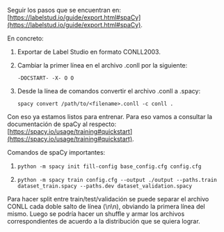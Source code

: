 Seguir los pasos que se encuentran en: [https://labelstud.io/guide/export.html#spaCy](https://labelstud.io/guide/export.html#spaCy).

En concreto:

1. Exportar de Label Studio en formato CONLL2003.

2. Cambiar la primer línea en el archivo .conll por la siguiente:
    
    `-DOCSTART- -X- O O`

3. Desde la línea de comandos convertir el archivo .conll a .spacy:

    `spacy convert /path/to/<filename>.conll -c conll .`

Con eso ya estamos listos para entrenar. Para eso vamos a consultar la
documentación de spaCy al respecto: [https://spacy.io/usage/training#quickstart](https://spacy.io/usage/training#quickstart).

Comandos de spaCy importantes:

1. `python -m spacy init fill-config base_config.cfg config.cfg`

2. `python -m spacy train config.cfg --output ./output --paths.train dataset_train.spacy --paths.dev dataset_validation.spacy`

Para hacer split entre train/test/validación se puede separar el archivo CONLL
cada doble salto de línea (\\n\\n), obviando la primera línea del mismo. Luego
se podría hacer un shuffle y armar los archivos correspondientes de acuerdo a
la distribución que se quiera lograr.


